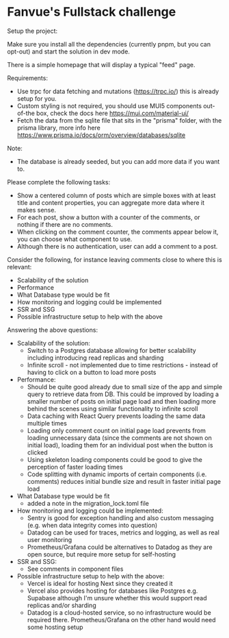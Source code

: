 # Fanvue's Fullstack challenge

Setup the project:

Make sure you install all the dependencies (currently pnpm, but you can opt-out) and start the solution in dev mode.

There is a simple homepage that will display a typical "feed" page.

Requirements:

- Use trpc for data fetching and mutations (https://trpc.io/) this is already setup for you.
- Custom styling is not required, you should use MUI5 components out-of-the box, check the docs here https://mui.com/material-ui/
- Fetch the data from the sqlite file that sits in the "prisma" folder, with the prisma library, more info here https://www.prisma.io/docs/orm/overview/databases/sqlite

Note:

- The database is already seeded, but you can add more data if you want to.

Please complete the following tasks:

- Show a centered column of posts which are simple boxes with at least title and content properties, you can aggregate more data where it makes sense.
- For each post, show a button with a counter of the comments, or nothing if there are no comments.
- When clicking on the comment counter, the comments appear below it, you can choose what component to use.
- Although there is no authentication, user can add a comment to a post.

Consider the following, for instance leaving comments close to where this is relevant:

- Scalability of the solution
- Performance
- What Database type would be fit
- How monitoring and logging could be implemented
- SSR and SSG
- Possible infrastructure setup to help with the above

Answering the above questions:
- Scalability of the solution:
  - Switch to a Postgres database allowing for better scalability including introducing read replicas and sharding
  - Infinite scroll - not implemented due to time restrictions - instead of having to click on a button to load more posts
- Performance:
  - Should be quite good already due to small size of the app and simple query to retrieve data from DB. This could be improved by loading a smaller number of posts on initial page load and then loading more behind the scenes using similar functionality to infinite scroll
  - Data caching with React Query prevents loading the same data multiple times
  - Loading only comment count on initial page load prevents from loading unnecessary data (since the comments are not shown on initial load), loading them for an individual post when the button is clicked
  - Using skeleton loading components could be good to give the perception of faster loading times
  - Code splitting with dynamic imports of certain components (i.e. comments) reduces initial bundle size and result in faster initial page load
- What Database type would be fit
  - added a note in the migration_lock.toml file
- How monitoring and logging could be implemented:
  - Sentry is good for exception handling and also custom messaging (e.g. when data integrity comes into question)
  - Datadog can be used for traces, metrics and logging, as well as real user monitoring
  - Prometheus/Grafana could be alternatives to Datadog as they are open source, but require more setup for self-hosting
- SSR and SSG:
  - See comments in component files
- Possible infrastructure setup to help with the above:
  - Vercel is ideal for hosting Next since they created it
  - Vercel also provides hosting for databases like Postgres e.g. Supabase although I'm unsure whether this would support read replicas and/or sharding
  - Datadog is a cloud-hosted service, so no infrastructure would be required there. Prometheus/Grafana on the other hand would need some hosting setup
